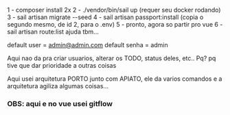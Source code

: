 1 - composer install 2x
2 - ./vendor/bin/sail up (requer seu docker rodando)
3 - sail artisan migrate --seed
4 - sail artisan passport:install (copia o segundo mesmo, de id 2, para o .env)
5 - pronto, agora so partir pro vue
6 - sail artisan route:list ajuda tbm...


default user = admin@admin.com
default senha = admin

Aqui nao da pra criar usuarios, alterar os TODO, status deles, etc..
Pq? pq tive que dar prioridade a outras coisas

Aqui usei arquitetura PORTO junto com APIATO, ele da varios comandos e a arquitetura agiliza algumas coisas... 


### OBS: aqui e no vue usei gitflow
